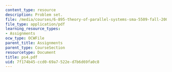```yaml
---
content_type: resource
description: Problem set.
file: /media/courses/6-895-theory-of-parallel-systems-sma-5509-fall-2003/7f174b45ccd069a7522ed7b6d69fa0c8_ps4.pdf
file_type: application/pdf
learning_resource_types:
- Assignments
ocw_type: OCWFile
parent_title: Assignments
parent_type: CourseSection
resourcetype: Document
title: ps4.pdf
uid: 7f174b45-ccd0-69a7-522e-d7b6d69fa0c8
---
```

